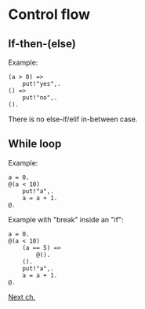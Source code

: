 # Control flow

## If-then-(else)

Example:

```
(a > 0) =>
    put!"yes",.
() =>
    put!"no",.
().
```

There is no else-if/elif in-between case.

## While loop

Example:

```
a = 0.
@(a < 10)
    put!"a",.
    a = a + 1.
@.
```

Example with "break" inside an "if":

```
a = 0.
@(a < 10)
    (a == 5) =>
        @().
    ().
    put!"a",.
    a = a + 1.
@.
```

[Next ch.](funcs_n_procs.md)
